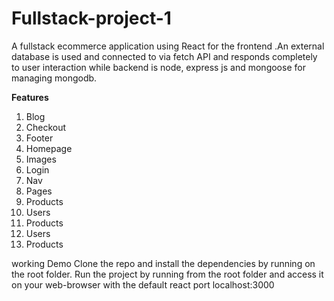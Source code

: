 # Fullstack-project-1

A fullstack ecommerce application using React for the frontend .An external database is used and
connected to via fetch API and responds completely to user interaction while backend is node, express js
and mongoose for managing mongodb.

**Features**

1. Blog
2. Checkout
3. Footer
4. Homepage
5. Images
6. Login
7. Nav
8. Pages
9. Products
10. Users
11. Products
12. Users
13. Products

working Demo
Clone the repo and install the dependencies by running <nmp i> on the root folder.
Run the project by running <nmp start> from the root folder and access it on your web-browser with the default react port localhost:3000
